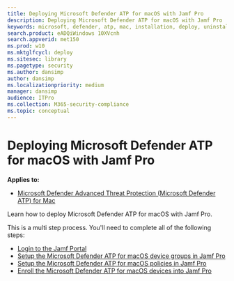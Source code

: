 ```yaml
---
title: Deploying Microsoft Defender ATP for macOS with Jamf Pro
description: Deploying Microsoft Defender ATP for macOS with Jamf Pro
keywords: microsoft, defender, atp, mac, installation, deploy, uninstallation, intune, jamfpro, macos, catalina, mojave, high sierra
search.product: eADQiWindows 10XVcnh
search.appverid: met150
ms.prod: w10
ms.mktglfcycl: deploy
ms.sitesec: library
ms.pagetype: security
ms.author: dansimp
author: dansimp
ms.localizationpriority: medium
manager: dansimp
audience: ITPro
ms.collection: M365-security-compliance 
ms.topic: conceptual
---
```


# Deploying Microsoft Defender ATP for macOS with Jamf Pro

**Applies to:**

- [Microsoft Defender Advanced Threat Protection (Microsoft Defender ATP) for Mac](microsoft-defender-atp-mac.md)

Learn how to deploy Microsoft Defender ATP for macOS with Jamf Pro.

This is a multi step process. You'll need to complete all of the following steps:

- [Login to the Jamf Portal](mac-install-jamfpro-login.md)
- [Setup the Microsoft Defender ATP for macOS device groups in Jamf Pro](mac-jamfpro-device-groups.md)
- [Setup the Microsoft Defender ATP for macOS policies in Jamf Pro](mac-jamfpro-policies.md)
- [Enroll the Microsoft Defender ATP for macOS devices into Jamf Pro](mac-jamfpro-enroll-devices.md)





